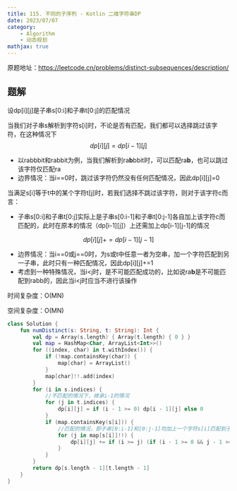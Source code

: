 ```yaml
---
title: 115. 不同的子序列 - Kotlin 二维字符串DP
date: 2023/07/07
category: 
    - Algorithm
    - 动态规划
mathjax: true
---
```

原题地址：https://leetcode.cn/problems/distinct-subsequences/description/

## 题解
设dp[i][j]是子串s[0:i]和子串t[0:j]的匹配情况

当我们对子串s解析到字符s[i]时，不论是否有匹配，我们都可以选择跳过该字符，在这种情况下
$$dp[i][j]=dp[i-1][j]$$
- 以rabbbit和rabbit为例，当我们解析到ra**b**bbit时，可以匹配ra**b**，也可以跳过该字符仅匹配ra
- 边界情况：当i==0时，跳过该字符仍然没有任何匹配情况，因此dp[i][j]=0

当满足s[i]等于t中的某个字符t[j]时，若我们选择不跳过该字符，则对于该字符c而言：
- 子串s[0:i]和子串t[0:j]实际上是子串s[0:i-1]和子串t[0:j-1]各自加上该字符c而匹配的，此时在原本的情况（dp[i-1][j]）上还需加上dp[i-1][j-1]的情况

$$dp[i][j]+=dp[i - 1][j - 1]$$
- 边界情况：当i==0或j==0时，为s或t中任意一者为空串，加一个字符匹配到另一子串，此时只有一种匹配情况，因此dp[i][j]+=1
- 考虑到一种特殊情况，当i<j时，是不可能匹配成功的，比如说ra**b**是不可能匹配到rabb的，因此当i<j时应当不进行该操作

时间复杂度：O(MN)

空间复杂度：O(MN)
```kotlin
class Solution {
    fun numDistinct(s: String, t: String): Int {
        val dp = Array(s.length) { Array(t.length) { 0 } }
        val map = HashMap<Char, ArrayList<Int>>()
        for ((index, char) in t.withIndex()) {
            if (!map.containsKey(char)) {
                map[char] = ArrayList()
            }
            map[char]!!.add(index)
        }
        for (i in s.indices) {
            //不匹配的情况下，继承i-1的情况
            for (j in t.indices) {
                dp[i][j] = if (i - 1 >= 0) dp[i - 1][j] else 0
            }
            if (map.containsKey(s[i])) {
                //匹配的情况，即子串[0:i-1]和[0:j-1]均加上一个字符s[i]匹配到子串[0:j]的情况
                for (j in map[s[i]]!!) {
                    dp[i][j] += if (i >= j) (if (i - 1 >= 0 && j - 1 >= 0) (dp[i - 1][j - 1]) else 1) else 0
                }
            }
        }
        return dp[s.length - 1][t.length - 1]
    }
}
```
